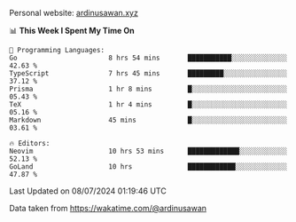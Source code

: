 Personal website: [ardinusawan.xyz](https://ardinusawan.xyz)

<!--START_SECTION:waka-->
📊 **This Week I Spent My Time On** 

```text
💬 Programming Languages: 
Go                       8 hrs 54 mins       ███████████░░░░░░░░░░░░░░   42.63 % 
TypeScript               7 hrs 45 mins       █████████░░░░░░░░░░░░░░░░   37.12 % 
Prisma                   1 hr 8 mins         █░░░░░░░░░░░░░░░░░░░░░░░░   05.43 % 
TeX                      1 hr 4 mins         █░░░░░░░░░░░░░░░░░░░░░░░░   05.16 % 
Markdown                 45 mins             █░░░░░░░░░░░░░░░░░░░░░░░░   03.61 % 

🔥 Editors: 
Neovim                   10 hrs 53 mins      █████████████░░░░░░░░░░░░   52.13 % 
GoLand                   10 hrs              ████████████░░░░░░░░░░░░░   47.87 % 
```


 Last Updated on 08/07/2024 01:19:46 UTC
<!--END_SECTION:waka-->
Data taken from https://wakatime.com/@ardinusawan
